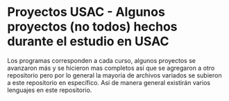 # Proyectos USAC - Algunos proyectos (no todos) hechos durante el estudio en USAC
Los programas corresponden a cada curso, algunos proyectos se avanzaron más y se hicieron mas completos así que se agregaron a otro repositorio pero por lo general la mayoria de archivos variados se subieron a este repositorio en específico. Así de manera general existirán varios lenguajes en este repositorio.

